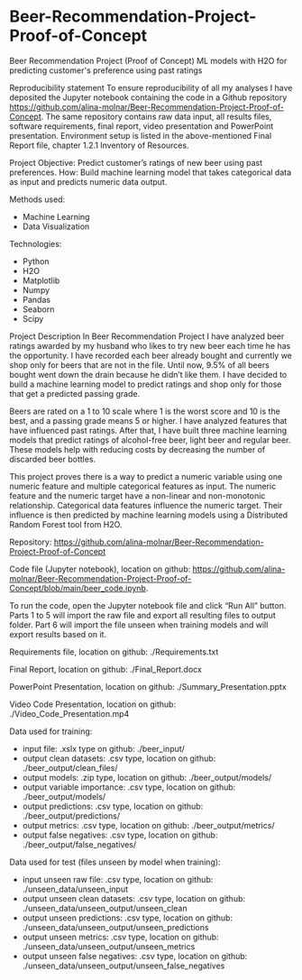 # Beer-Recommendation-Project-Proof-of-Concept
Beer Recommendation Project (Proof of Concept)
ML models with H2O for predicting customer's preference using past ratings


Reproducibility statement
To ensure reproducibility of all my analyses I have deposited the Jupyter notebook containing the code in a Github repository https://github.com/alina-molnar/Beer-Recommendation-Project-Proof-of-Concept. The same repository contains raw data input, all results files, software requirements, final report, video presentation and PowerPoint presentation. Environment setup is listed in the above-mentioned Final Report file, chapter 1.2.1 Inventory of Resources.


Project Objective: Predict customer’s ratings of new beer using past preferences.
How: Build machine learning model that takes categorical data as input and  predicts numeric data output.


Methods used:
- Machine Learning
- Data Visualization

Technologies:
- Python
- H2O
- Matplotlib
- Numpy
- Pandas
- Seaborn
- Scipy

Project Description
In Beer Recommendation Project I have analyzed beer ratings awarded by my husband who likes to try new beer each time he has the opportunity. I have recorded each beer already bought and currently we shop only for beers that are not in the file. Until now, 9.5% of all beers bought went down the drain because he didn’t like them. I have decided to build a machine learning model to predict ratings and shop only for those that get a predicted passing grade.

Beers are rated on a 1 to 10 scale where 1 is the worst score and 10 is the best, and a passing grade means 5 or higher. I have analyzed features that have influenced past ratings. After that, I have built three machine learning models that predict ratings of alcohol-free beer, light beer and regular beer. These models help with reducing costs by decreasing the number of discarded beer bottles.

This project proves there is a way to predict a numeric variable using one numeric feature and multiple categorical features as input. The numeric feature and the numeric target have a non-linear and non-monotonic relationship. Categorical data features influence the numeric target. Their influence is then predicted by machine learning models using a Distributed Random Forest tool from H2O.

Repository: https://github.com/alina-molnar/Beer-Recommendation-Project-Proof-of-Concept

Code file (Jupyter notebook), location on github: https://github.com/alina-molnar/Beer-Recommendation-Project-Proof-of-Concept/blob/main/beer_code.ipynb.

To run the code, open the Jupyter notebook file and click “Run All” button. Parts 1 to 5 will import the raw file and export all resulting files to output folder. Part 6 will import the file unseen when training models and will export results based on it.

Requirements file, location on github: ./Requirements.txt

Final Report, location on github: ./Final_Report.docx

PowerPoint Presentation, location on github: ./Summary_Presentation.pptx

Video Code Presentation, location on github: ./Video_Code_Presentation.mp4


Data used for training:
- input file: .xslx type on github: ./beer_input/
- output clean datasets: .csv type, location on github: ./beer_output/clean_files/
- output models: .zip type, location on github: ./beer_output/models/
- output variable importance: .csv type, location on github: ./beer_output/models/
- output predictions: .csv type, location on github: ./beer_output/predictions/
- output metrics: .csv type, location on github: ./beer_output/metrics/
- output false negatives: .csv type, location on github: ./beer_output/false_negatives/

Data used for test (files unseen by model when training):
- input unseen raw file: .csv type, location on github: ./unseen_data/unseen_input
- output unseen clean datasets: .csv type, location on github: ./unseen_data/unseen_output/unseen_clean
- output unseen predictions: .csv type, location on github: ./unseen_data/unseen_output/unseen_predictions
- output unseen metrics: .csv type, location on github: ./unseen_data/unseen_output/unseen_metrics
- output unseen false negatives: .csv type, location on github: ./unseen_data/unseen_output/unseen_false_negatives